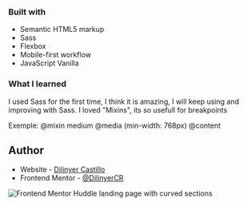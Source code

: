 ### Built with

- Semantic HTML5 markup
- Sass
- Flexbox
- Mobile-first workflow
- JavaScript Vanilla

### What I learned

I used Sass for the first time, I think it is amazing, I will keep using and improving with Sass.
I loved "Mixins", its so usefull for breakpoints

Exemple:
@mixin medium
    @media (min-width: 768px)
        @content


## Author

- Website - [Dilinyer Castillo](https://portfolio-dilinyercr.netlify.app/)
- Frontend Mentor - [@DilinyerCR](https://www.frontendmentor.io/profile/DilinyerCR)
  
![Frontend Mentor Huddle landing page with curved sections](https://github.com/DilinyerCR/Huddle-landing-page-with-curved-sections/assets/91989762/6c2f1810-9736-4d36-83ae-53eb4497af3e)

